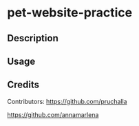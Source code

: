 # pet-website-practice

## Description

## Usage

## Credits
Contributors: 
https://github.com/pruchalla

https://github.com/annamarlena
